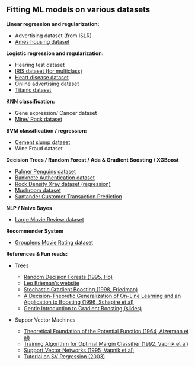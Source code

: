 ## Fitting ML models on various datasets

**Linear regression and regularization:** 
* Advertising dataset (from ISLR)
* [Ames housing dataset](https://www.kaggle.com/c/house-prices-advanced-regression-techniques/data)

**Logistic regression and regularization:**
* Hearing test dataset
* [IRIS dataset (for multiclass)](https://www.kaggle.com/uciml/iris)
* [Heart disease dataset](https://archive.ics.uci.edu/ml/datasets/Heart+Disease)
* Online advertising dataset
* [Titanic dataset](https://www.kaggle.com/c/titanic/data)

**KNN classification:**
* Gene expression/ Cancer dataset
* [Mine/ Rock dataset](https://archive.ics.uci.edu/ml/datasets/Connectionist+Bench+%28Sonar%2C+Mines+vs.+Rocks%29)
  
**SVM classification / regression:**
* [Cement slump dataset](https://archive.ics.uci.edu/ml/datasets/Concrete+Slump+Test)
* Wine Fraud dataset

**Decision Trees / Random Forest / Ada & Gradient Boosting / XGBoost**
* [Palmer Penguins dataset](https://archive-beta.ics.uci.edu/ml/datasets/palmer+penguins-3)
* [Banknote Authentication dataset](https://archive.ics.uci.edu/ml/datasets/banknote+authentication)
* [Rock Density Xray dataset (regression)](https://www.kaggle.com/ahmedmohameddawoud/rock-density-xray/activity)
* [Mushroom dataset](https://archive.ics.uci.edu/ml/datasets/mushroom)
* [Santander Customer Transaction Prediction](https://www.kaggle.com/c/santander-customer-transaction-prediction/data?select=test.csv)
 
**NLP / Naive Bayes**
* [Large Movie Review dataset](http://ai.stanford.edu/~amaas/data/sentiment/)

**Recommender System**
* [Grouplens Movie Rating dataset](https://grouplens.org/datasets/movielens/)

**References & Fun reads:**
* Trees
  * [Random Decision Forests (1995, Ho)](https://www4.stat.ncsu.edu/~lu/ST7901/reading%20materials/Ho1995.pdf)
  * [Leo Brieman's website](https://www.stat.berkeley.edu/~breiman/RandomForests/cc_home.htm)
  * [Stochastic Gradient Boosting (1998, Friedman)](https://jerryfriedman.su.domains/ftp/stobst.pdf)
  * [A Decision-Theoretic Generalization of On-Line Learning and an Application to Boosting (1996, Schapire et al)](https://www.face-rec.org/algorithms/Boosting-Ensemble/decision-theoretic_generalization.pdf)
  * [Gentle Introduction to Gradient Boosting (slides)](http://www.chengli.io/tutorials/gradient_boosting.pdf)

* Suppor Vector Machines
  * [Theoretical Foundation of the Potential Function (1964, Aizerman et al)](https://cs.uwaterloo.ca/~y328yu/classics/kernel.pdf)
  * [Training Algorithm for Optimal Margin Classifier (1992, Vapnik et al)](http://citeseerx.ist.psu.edu/viewdoc/download?doi=10.1.1.21.3818&rep=rep1&type=pdf)
  * [Support Vector Networks (1995, Vapnik et al)](http://image.diku.dk/imagecanon/material/cortes_vapnik95.pdf)
  * [Tutorial on SV Regression (2003)](http://citeseerx.ist.psu.edu/viewdoc/download;jsessionid=4448154647BC7B10C991CEF2236BBA38?doi=10.1.1.114.4288&rep=rep1&type=pdf)
